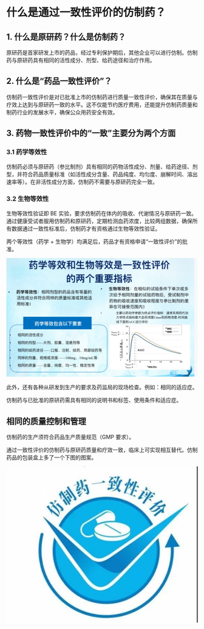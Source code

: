 # 什么是通过一致性评价的仿制药？

## 1. 什么是原研药？什么是仿制药？

原研药是首家研发上市的药品，经过专利保护期后，其他企业可以进行仿制。仿制药与原研药具有相同的活性成分、剂型、给药途径和治疗作用。

## 2. 什么是“药品一致性评价”？

仿制药一致性评价是对已批准上市的仿制药进行质量一致性评价，确保其在质量与疗效上达到与原研药一致的水平。这不仅能节约医疗费用，还能提升仿制药质量和制药行业的发展水平，确保公众用药安全有效。

## 3. 药物一致性评价中的“一致”主要分为两个方面

### 3.1 药学等效性

仿制药必须与原研药（参比制剂）具有相同的药物活性成分、剂量、给药途径、剂型，并符合药品质量标准（如活性成分含量、药品纯度、均匀度、崩解时间、溶出速率等）。在非活性成分方面，仿制药不需要与原研药完全一致。

### 3.2 生物等效性

生物等效性验证即 BE 实验，要求仿制药在体内的吸收、代谢情况与原研药一致。通过健康受试者服用仿制药和原研药，定期检测血药浓度，比较两组数据，确保所有数据通过一致性标准后，仿制药才有资格通过生物等效性验证。

两个等效性（药学 + 生物学）均满足后，药品才有资格申请“一致性评价”的批准。

![原研药和仿制药的两个等效性](/pics/2_1_yuanyanyao_dengxiaoxing.jpg)

此外，还有各种从研发到生产的要求及药监局的现场检查。例如：相同的适应症。

仿制药与已批准的原研药需具有相同的说明书和标签、使用条件和适应症。

## 相同的质量控制和管理

仿制药的生产须符合药品生产质量规范（GMP 要求）。

通过一致性评价的仿制药与原研药质量和疗效一致，临床上可实现相互替代。仿制药品的包装盒上多了一个下图的图案。

![仿制药合格标准](/pics/2_2_yuanyanyao_logo.jpg)
